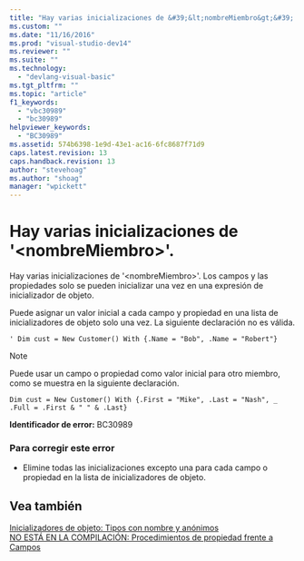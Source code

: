 ```yaml
---
title: "Hay varias inicializaciones de &#39;&lt;nombreMiembro&gt;&#39;. | Microsoft Docs"
ms.custom: ""
ms.date: "11/16/2016"
ms.prod: "visual-studio-dev14"
ms.reviewer: ""
ms.suite: ""
ms.technology: 
  - "devlang-visual-basic"
ms.tgt_pltfrm: ""
ms.topic: "article"
f1_keywords: 
  - "vbc30989"
  - "bc30989"
helpviewer_keywords: 
  - "BC30989"
ms.assetid: 574b6398-1e9d-43e1-ac16-6fc8687f71d9
caps.latest.revision: 13
caps.handback.revision: 13
author: "stevehoag"
ms.author: "shoag"
manager: "wpickett"
---
```

# Hay varias inicializaciones de &#39;&lt;nombreMiembro&gt;&#39;.
Hay varias inicializaciones de '\<nombreMiembro\>'. Los campos y las propiedades solo se pueden inicializar una vez en una expresión de inicializador de objeto.  
  
 Puede asignar un valor inicial a cada campo y propiedad en una lista de inicializadores de objeto solo una vez. La siguiente declaración no es válida.  
  
```  
' Dim cust = New Customer() With {.Name = "Bob", .Name = "Robert"}  
```  
  
> [!NOTE]
>  Puede usar un campo o propiedad como valor inicial para otro miembro, como se muestra en la siguiente declaración.  
  
```  
Dim cust = New Customer() With {.First = "Mike", .Last = "Nash", _ .Full = .First & " " & .Last}  
```  
  
 **Identificador de error:** BC30989  
  
### Para corregir este error  
  
-   Elimine todas las inicializaciones excepto una para cada campo o propiedad en la lista de inicializadores de objeto.  
  
## Vea también  
 [Inicializadores de objeto: Tipos con nombre y anónimos](../Topic/Object%20Initializers:%20Named%20and%20Anonymous%20Types%20\(Visual%20Basic\).md)   
 [NO ESTÁ EN LA COMPILACIÓN: Procedimientos de propiedad frente a Campos](http://msdn.microsoft.com/es-es/da1c05c1-87c7-40fa-b92c-e9c7e4d170f7)